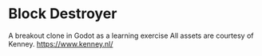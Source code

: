 # Block Destroyer
 A breakout clone in Godot as a learning exercise
All assets are courtesy of Kenney. https://www.kenney.nl/
